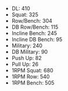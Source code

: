 * DL: 410
*  Squat: 325
*  Row/Bench: 304
*  DB Row/Bench: 115
*  Incline Bench: 245
*  Incline DB Bench: 95
*  Military: 240
*  DB Military: 90
*  Push Up: 82
*  Pull Up: 26
*  1RPM Squat: 680
*  1RPM Row: 540
*  1RPM Bench: 505
